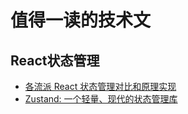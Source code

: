# 值得一读的技术文

## React状态管理
- [各流派 React 状态管理对比和原理实现](https://zhuanlan.zhihu.com/p/394106764)
- [Zustand: 一个轻量、现代的状态管理库](https://juejin.cn/post/7134633741774749710)